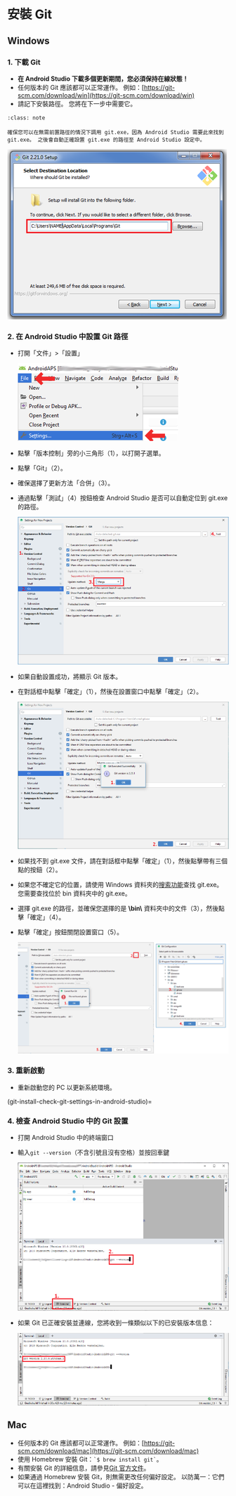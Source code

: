 # 安裝 Git

## Windows

### 1. 下載 Git

- **在 Android Studio 下載多個更新期間，您必須保持在線狀態！**
- 任何版本的 Git 應該都可以正常運作。 例如：[https://git-scm.com/download/win](https://git-scm.com/download/win)
- 請記下安裝路徑。 您將在下一步中需要它。

```{admonition} make git.exe available via Windows PATH
:class: note

確保您可以在無需前置路徑的情況下調用 git.exe，因為 Android Studio 需要此來找到 git.exe。 之後會自動正確設置 git.exe 的路徑至 Android Studio 設定中。

```

![Git 安裝路徑](../images/Update_GitPath.png)

### 2. 在 Android Studio 中設置 Git 路徑

- 打開「文件」>「設置」

  ![Android Studio - 打開設置](../images/Update_GitSettings1.png)

- 點擊「版本控制」旁的小三角形（1），以打開子選單。

- 點擊「Git」（2）。

- 確保選擇了更新方法「合併」（3）。

- 通過點擊「測試」（4）按鈕檢查 Android Studio 是否可以自動定位到 git.exe 的路徑。

  ![Android Studio 設定](../images/AndroidStudio361_09.png)

- 如果自動設置成功，將顯示 Git 版本。

- 在對話框中點擊「確定」（1），然後在設置窗口中點擊「確定」（2）。

  ![Git 自動安裝成功](../images/AndroidStudio361_10.png)

- 如果找不到 git.exe 文件，請在對話框中點擊「確定」（1），然後點擊帶有三個點的按鈕（2）。

- 如果您不確定它的位置，請使用 Windows 資料夾的[搜索功能](https://www.tenforums.com/tutorials/94452-search-file-explorer-windows-10-a.html)查找 git.exe。 您需要查找位於 bin 資料夾中的 git.exe。

- 選擇 git.exe 的路徑，並確保您選擇的是 **\\bin\\** 資料夾中的文件（3），然後點擊「確定」（4）。

- 點擊「確定」按鈕關閉設置窗口（5）。

  ![Git 自動安裝失敗](../images/AndroidStudio361_11.png)

### 3. 重新啟動

- 重新啟動您的 PC 以更新系統環境。

(git-install-check-git-settings-in-android-studio)=
### 4. 檢查 Android Studio 中的 Git 設置

- 打開 Android Studio 中的終端窗口

- 輸入`git --version`（不含引號且沒有空格）並按回車鍵

  ![git --version](../images/AndroidStudio_gitversion1.png)

- 如果 Git 已正確安裝並連線，您將收到一條類似以下的已安裝版本信息：

  ![git 版本結果](../images/AndroidStudio_gitversion2.png)

## Mac

- 任何版本的 Git 應該都可以正常運作。 例如：[https://git-scm.com/download/mac](https://git-scm.com/download/mac)
- 使用 Homebrew 安裝 Git：`` `$ brew install git` ``。
- 有關安裝 Git 的詳細信息，請參見[Git 官方文件](https://git-scm.com/book/en/v2/Getting-Started-Installing-Git)。
- 如果通過 Homebrew 安裝 Git，則無需更改任何偏好設定。 以防萬一：它們可以在這裡找到：Android Studio - 偏好設定。
